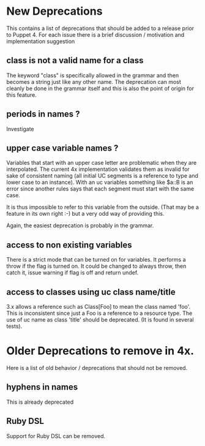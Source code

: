 New Deprecations
===
This contains a list of deprecations that should be added to a release prior to Puppet 4.
For each issue there is a brief discussion / motivation and implementation suggestion

class is not a valid name for a class
---
The keyword "class" is specifically allowed in the grammar and then becomes a string just
like any other name. The deprecation can most cleanly be done in the grammar itself and
this is also the point of origin for this feature.


periods in names ?
---
Investigate

upper case variable names ?
---
Variables that start with an upper case letter are problematic when they are interpolated.
The current 4x implementation validates them as invalid for sake of consistent naming (all initial
UC segments is a reference to type and lower case to an instance). With an uc variables something like $a::B is an error since another rules says that each segment must start with the same case. 

It is thus impossible to refer to this variable from the outside. (That may be a feature in its
own right :-) but a very odd way of providing this.

Again, the easiest deprecation is probably in the grammar.

access to non existing variables
---
There is a strict mode that can be turned on for variables. It performs a throw if the flag is turned on. It could be changed to always throw, then catch it, issue warning if flag is off and return undef.

access to classes using uc class name/title
---
3.x allows a reference such as Class[Foo] to mean the class named 'foo'. This is
inconsistent since just a Foo is a reference to a resource type. The use of uc name
as class 'title' should be deprecated. (It is found in several tests).

Older Deprecations to remove in 4x.
===
Here is a list of old behavior / deprecations that should not be removed.

hyphens in names
---
This is already deprecated

Ruby DSL
---
Support for Ruby DSL can be removed.
